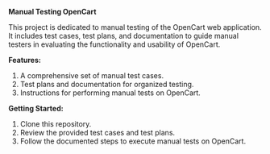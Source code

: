 **Manual Testing OpenCart**

This project is dedicated to manual testing of the OpenCart web application. It includes test cases, test plans, and documentation to guide manual testers in evaluating the functionality and usability of OpenCart.

**Features:**
1. A comprehensive set of manual test cases.
2. Test plans and documentation for organized testing.
3. Instructions for performing manual tests on OpenCart.
   
**Getting Started:**
1. Clone this repository.
2. Review the provided test cases and test plans.
3. Follow the documented steps to execute manual tests on OpenCart.
